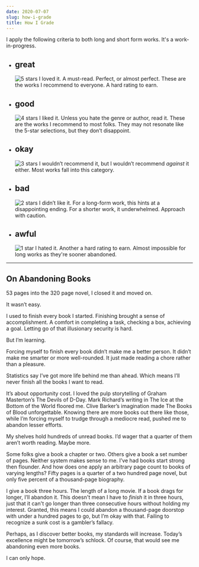 ```yaml
---
date: 2020-07-07
slug: how-i-grade
title: How I Grade
---
```


I apply the following criteria to both long and short form works. It's a work-in-progress.

- ## great

  ![5 stars](/svg/5-stars.svg) I loved it. A must-read. Perfect, or almost perfect. These are the works I recommend to everyone. A hard rating to earn.

- ## good

  ![4 stars](/svg/4-stars.svg) I liked it. Unless you hate the genre or author, read it. These are the works I recommend to most folks. They may not resonate like the 5-star selections, but they don’t disappoint.

- ## okay

  ![3 stars](/svg/3-stars.svg) I wouldn’t recommend it, but I wouldn’t recommend _against_ it either. Most works fall into this category.

- ## bad

  ![2 stars](/svg/2-stars.svg) I didn’t like it. For a long-form work, this hints at a disappointing ending. For a shorter work, it underwhelmed. Approach with caution.

- ## awful

  ![1 star](/svg/1-star.svg) I hated it. Another a hard rating to earn. Almost impossible for long works as they're sooner abandoned.

---

## On Abandoning Books

53 pages into the 320 page novel, I closed it and moved on.

It wasn’t easy.

I used to finish every book I started. Finishing brought a sense of accomplishment. A comfort in completing a task, checking a box, achieving a goal. Letting go of that illusionary security is hard.

But I’m learning.

Forcing myself to finish every book didn’t make me a better person. It didn’t make me smarter or more well-rounded. It just made reading a chore rather than a pleasure.

Statistics say I’ve got more life behind me than ahead. Which means I’ll never finish all the books I want to read.

It’s about opportunity cost. I loved the pulp storytelling of Graham Masterton’s The Devils of D-Day. Mark Richard’s writing in The Ice at the Bottom of the World floored me. Clive Barker’s imagination made The Books of Blood unforgettable. Knowing there are more books out there like those, while I’m forcing myself to trudge through a mediocre read, pushed me to abandon lesser efforts.

My shelves hold hundreds of unread books. I’d wager that a quarter of them aren’t worth reading. Maybe more.

Some folks give a book a chapter or two. Others give a book a set number of pages. Neither system makes sense to me. I’ve had books start strong then flounder. And how does one apply an arbitrary page count to books of varying lengths? Fifty pages is a quarter of a two hundred page novel, but only five percent of a thousand-page biography.

I give a book three hours. The length of a long movie. If a book drags for longer, I’ll abandon it. This doesn't mean I have to _finish_ it in three hours, just that it can't go longer than three consecutive hours without holding my interest. Granted, this means I could abandon a thousand-page doorstop with under a hundred pages to go, but I’m okay with that. Failing to recognize a sunk cost is a gambler’s fallacy.

Perhaps, as I discover better books, my standards will increase. Today’s excellence might be tomorrow’s schlock. Of course, that would see me abandoning even more books.

I can only hope.
